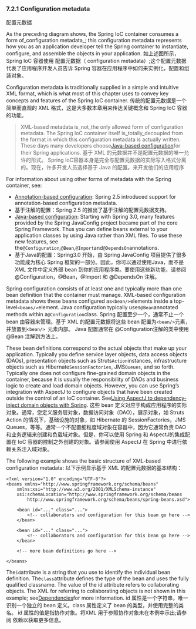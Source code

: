 ### 7.2.1 Configuration metadata
配置元数据

As the preceding diagram shows, the Spring IoC container consumes a form of_configuration metadata_; this configuration metadata represents how you as an application developer tell the Spring container to instantiate, configure, and assemble the objects in your application.
如上述图所示，Spring IoC 容器使用 配置元数据（ configuration metadata）;这个配置元数据代表了应用程序开发人员告诉 Spring 容器在应用程序中如何来实例化，配置和组装对象。

Configuration metadata is traditionally supplied in a simple and intuitive XML format, which is what most of this chapter uses to convey key concepts and features of the Spring IoC container.
传统的配置元数据是一个简单而直观的 XML 格式，这是大多数本章用来传达关键概念和 Spring IoC 容器的功能。


> XML-based metadata is_not_the only allowed form of configuration metadata. The Spring IoC container itself is_totally_decoupled from the format in which this configuration metadata is actually written. These days many developers choose[Java-based configuration](https://docs.spring.io/spring/docs/current/spring-framework-reference/htmlsingle/#beans-java)for their Spring applications. 
基于 XML 的元数据并不是配置元数据的唯一允许的形式。 Spring IoC容器本身是完全与配置元数据的实际写入格式分离的。现在，许多开发人员选择基于 Java 的配置。来开发他们的应用程序


For information about using other forms of metadata with the Spring container, see:


* [Annotation-based configuration](https://docs.spring.io/spring/docs/current/spring-framework-reference/htmlsingle/#beans-annotation-config): Spring 2.5 introduced support for annotation-based configuration metadata.
* 基于注解的配置：Spring 2.5 的推出了基于注解的配置元数据支持。
* [Java-based configuration](https://docs.spring.io/spring/docs/current/spring-framework-reference/htmlsingle/#beans-java): Starting with Spring 3.0, many features provided by the Spring JavaConfig project became part of the core Spring Framework. Thus you can define beans external to your application classes by using Java rather than XML files. To use these new features, see the`@Configuration`,`@Bean`,`@Import`and`@DependsOn`annotations.
* 基于Java的配置：Spring3.0 开始，由 Spring JavaConfig 项目提供了很多功能成为核心 Spring 框架的一部分。因此，你可以通过使用Java，而不是 XML 文件中定义外部 bean 到你的应用程序类。要使用这些新功能，请参阅 @Configuration，@Bean，@Import 和 @DependsOn 注解。

Spring configuration consists of at least one and typically more than one bean definition that the container must manage. XML-based configuration metadata shows these beans configured as`<bean/>`elements inside a top-level`<beans/>`element. Java configuration typically uses`@Bean`annotated methods within a`@Configuration`class.
Spring 配置至少一个，通常不止一个 bean 由容器来管理。基于 XML 的配置元数据将这些 bean 配置为`<bean/>`元素，并放置到`<bean/> `元素内部。 Java 配置通常在 @Configuration注解的类中使用 @Bean 注解到方法上。


These bean definitions correspond to the actual objects that make up your application. Typically you define service layer objects, data access objects \(DAOs\), presentation objects such as Struts`Action`instances, infrastructure objects such as Hibernate`SessionFactories`, JMS`Queues`, and so forth. Typically one does not configure fine-grained domain objects in the container, because it is usually the responsibility of DAOs and business logic to create and load domain objects. However, you can use Spring’s integration with AspectJ to configure objects that have been created outside the control of an IoC container. See[Using AspectJ to dependency-inject domain objects with Spring](https://docs.spring.io/spring/docs/current/spring-framework-reference/htmlsingle/#aop-atconfigurable).
这些 bean 定义对应于构成应用程序的实际对象。通常，您定义服务层对象，数据访问对象（DAO），展示对象，如 Struts Action 的情况下，基础设施的对象，如 Hibernate 的 SessionFactories，JMS Queues，等等。通常一个不配置细粒度域对象在容器中，因为它通常负责 DAO 和业务逻辑来创建和负载域对象。但是，你可以使用 Spring 和 AspectJ的集成配置在 IoC 容器的控制之外创建的对象。请参阅使用 AspectJ 在 Spring 中进行依赖关系注入域对象。


The following example shows the basic structure of XML-based configuration metadata:
以下示例显示基于 XML 的配置元数据的基本结构：

```
<?xml version="1.0" encoding="UTF-8"?>
<beans xmlns="http://www.springframework.org/schema/beans"
    xmlns:xsi="http://www.w3.org/2001/XMLSchema-instance"
    xsi:schemaLocation="http://www.springframework.org/schema/beans
        http://www.springframework.org/schema/beans/spring-beans.xsd">

    <bean id="..." class="...">
        <!-- collaborators and configuration for this bean go here -->
    </bean>

    <bean id="..." class="...">
        <!-- collaborators and configuration for this bean go here -->
    </bean>

    <!-- more bean definitions go here -->

</beans>
```

The`id`attribute is a string that you use to identify the individual bean definition. The`class`attribute defines the type of the bean and uses the fully qualified classname. The value of the id attribute refers to collaborating objects. The XML for referring to collaborating objects is not shown in this example; see[Dependencies](https://docs.spring.io/spring/docs/current/spring-framework-reference/htmlsingle/#beans-dependencies)for more information.
id 属性是一个字符串，唯一识别一个独立的 bean 定义。class 属性定义了 bean 的类型，并使用完整的类名。 id 属性的值是指协作对象。将XML 用于参照协作对象未在本例中示出;请参阅 依赖以获取更多信息。

